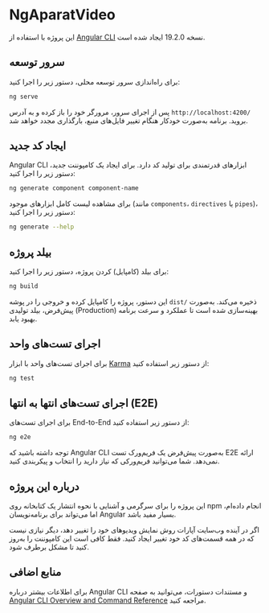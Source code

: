 # NgAparatVideo

این پروژه با استفاده از [Angular CLI](https://github.com/angular/angular-cli) نسخه 19.2.0 ایجاد شده است.

## سرور توسعه

برای راه‌اندازی سرور توسعه محلی، دستور زیر را اجرا کنید:

```bash
ng serve
```

پس از اجرای سرور، مرورگر خود را باز کرده و به آدرس `http://localhost:4200/` بروید. برنامه به‌صورت خودکار هنگام تغییر فایل‌های منبع، بارگذاری مجدد خواهد شد.

## ایجاد کد جدید

Angular CLI ابزارهای قدرتمندی برای تولید کد دارد. برای ایجاد یک کامپوننت جدید، دستور زیر را اجرا کنید:

```bash
ng generate component component-name
```

برای مشاهده لیست کامل ابزارهای موجود (مانند `components`، `directives` یا `pipes`)، دستور زیر را اجرا کنید:

```bash
ng generate --help
```

## بیلد پروژه

برای بیلد (کامپایل) کردن پروژه، دستور زیر را اجرا کنید:

```bash
ng build
```

این دستور، پروژه را کامپایل کرده و خروجی را در پوشه `dist/` ذخیره می‌کند. به‌صورت پیش‌فرض، بیلد تولیدی (Production) بهینه‌سازی شده است تا عملکرد و سرعت برنامه بهبود یابد.

## اجرای تست‌های واحد

برای اجرای تست‌های واحد با ابزار [Karma](https://karma-runner.github.io) از دستور زیر استفاده کنید:

```bash
ng test
```

## اجرای تست‌های انتها به انتها (E2E)

برای اجرای تست‌های End-to-End از دستور زیر استفاده کنید:

```bash
ng e2e
```

توجه داشته باشید که Angular CLI به‌صورت پیش‌فرض یک فریم‌ورک تست E2E ارائه نمی‌دهد. شما می‌توانید فریم‌ورکی که نیاز دارید را انتخاب و پیکربندی کنید.

## درباره این پروژه

این پروژه را برای سرگرمی و آشنایی با نحوه انتشار یک کتابخانه روی npm انجام داده‌ام، اما می‌تواند برای برنامه‌نویسان Angular بسیار مفید باشد.

اگر در آینده وب‌سایت آپارات روش نمایش ویدیوهای خود را تغییر دهد، دیگر نیازی نیست که در همه قسمت‌های کد خود تغییر ایجاد کنید. فقط کافی است این کامپوننت را به‌روز کنید تا مشکل برطرف شود.

## منابع اضافی

برای اطلاعات بیشتر درباره Angular CLI و مستندات دستورات، می‌توانید به صفحه [Angular CLI Overview and Command Reference](https://angular.dev/tools/cli) مراجعه کنید.

